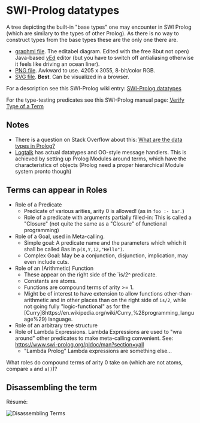 # SWI-Prolog datatypes

A tree depicting the built-in "base types" one may encounter in SWI Prolog (which are 
similary to the types of other Prolog). As there is no way to construct types from the base types 
these are the only one there are.

- [graphml file](swi_prolog_types.graphml). The editabel diagram. Edited with the free 8but not open) Java-based
[yEd](https://www.yworks.com/products/yed) editor (but you have to switch off antialiasing otherwise it feels like driving
an ocean liner).
- [PNG file](swi_prolog_types.png). Awkward to use. 4205 x 3055, 8-bit/color RGB.
- [SVG file](swi_prolog_types.svg). **Best**. Can be visualized in a browser.

For a description see this SWI-Prolog wiki entry: [SWI-Prolog datatypes](https://eu.swi-prolog.org/datatypes.txt)

For the type-testing predicates see this SWI-Prolog manual page: [Verify Type of a Term](https://eu.swi-prolog.org/pldoc/man?section=typetest)

## Notes

- There is a question on Stack Overflow about this: [What are the data types in Prolog?](https://stackoverflow.com/questions/12038009/what-are-the-data-types-in-prolog)
- [Logtalk](https://logtalk.org/) has actual datatypes and OO-style message handlers. This is achieved by setting up Prolog Modules around terms, which have the characteristics of objects (Prolog need a proper hierarchical Module system pronto though)

## Terms can appear in Roles

- Role of a Predicate
  - Predicate of various arities, arity 0 is allowed! (as in `foo :- bar.`)
  - Role of a predicate with arguments partially filled-in: This is called a "Closure" (not quite the same as a "Closure" of functional programming)
- Role of a Goal, used in Meta-calling.
  - Simple goal: A predicate name and the parameters which which it shall be called 8as in `p(X,Y,12,"Hello")`. 
  - Complex Goal: May be a conjunction, disjunction, implication, may even include cuts.
- Role of an (Arithmetic) Function 
  - These appear on the right side of the `is/2^ predicate.
  - Constants are atoms.
  - Functions are compound terms of arity >= 1. 
  - Might be of interest to have extension to allow functions other-than-arithmetic and in other places than on the right side of `is/2`, while not going fully "logic-functional" as for the [Curry]8https://en.wikipedia.org/wiki/Curry_%28programming_language%29) language.
- Role of an arbitrary tree structure
- Role of Lambda Expressions. Lambda Expressions are used to "wra around" other predicates to make meta-calling convenient. See: https://www.swi-prolog.org/pldoc/man?section=yall
   - "Lambda Prolog" Lambda expressions are something else...

What roles do compound terms of arity 0 take on (which are not atoms, compare `a` and `a()`)?

## Disassembling the term

Résumé:

![Disassembling Terms](disassembling_terms.png)

